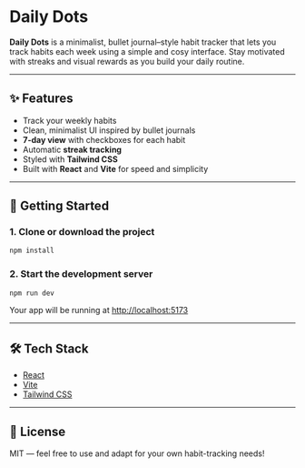 # Daily Dots

**Daily Dots** is a minimalist, bullet journal–style habit tracker that lets you track habits each week using a simple and cosy interface. Stay motivated with streaks and visual rewards as you build your daily routine.

---

## ✨ Features

- Track your weekly habits
- Clean, minimalist UI inspired by bullet journals
- **7-day view** with checkboxes for each habit
- Automatic **streak tracking**
- Styled with **Tailwind CSS**
- Built with **React** and **Vite** for speed and simplicity

---

## 🚀 Getting Started

### 1. Clone or download the project

```bash
npm install
```

### 2. Start the development server

```bash
npm run dev
```

Your app will be running at [http://localhost:5173](http://localhost:5173)

---

## 🛠️ Tech Stack

- [React](https://reactjs.org/)
- [Vite](https://vitejs.dev/)
- [Tailwind CSS](https://tailwindcss.com/)

---

## 📜 License

MIT — feel free to use and adapt for your own habit-tracking needs!

